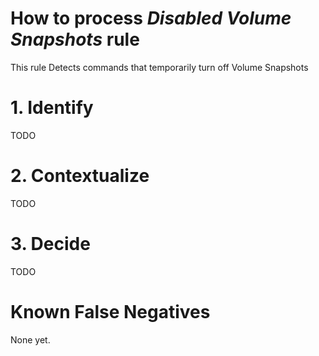 # How to process *Disabled Volume Snapshots* rule
This rule Detects commands that temporarily turn off Volume Snapshots

# 1. Identify
TODO

# 2. Contextualize
TODO

# 3. Decide
TODO

# Known False Negatives
None yet.
